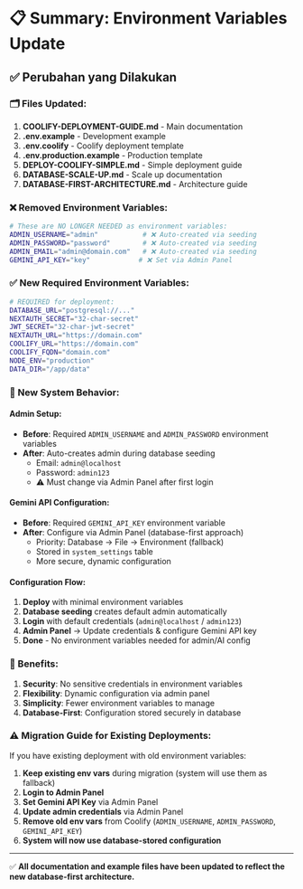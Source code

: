 # 📋 Summary: Environment Variables Update

## ✅ Perubahan yang Dilakukan

### 🗂️ Files Updated:

1. **COOLIFY-DEPLOYMENT-GUIDE.md** - Main documentation
2. **.env.example** - Development example
3. **.env.coolify** - Coolify deployment template
4. **.env.production.example** - Production template
5. **DEPLOY-COOLIFY-SIMPLE.md** - Simple deployment guide
6. **DATABASE-SCALE-UP.md** - Scale up documentation
7. **DATABASE-FIRST-ARCHITECTURE.md** - Architecture guide

### ❌ Removed Environment Variables:

```bash
# These are NO LONGER NEEDED as environment variables:
ADMIN_USERNAME="admin"           # ❌ Auto-created via seeding
ADMIN_PASSWORD="password"        # ❌ Auto-created via seeding
ADMIN_EMAIL="admin@domain.com"   # ❌ Auto-created via seeding
GEMINI_API_KEY="key"            # ❌ Set via Admin Panel
```

### ✅ New Required Environment Variables:

```bash
# REQUIRED for deployment:
DATABASE_URL="postgresql://..."
NEXTAUTH_SECRET="32-char-secret"
JWT_SECRET="32-char-jwt-secret"
NEXTAUTH_URL="https://domain.com"
COOLIFY_URL="https://domain.com"
COOLIFY_FQDN="domain.com"
NODE_ENV="production"
DATA_DIR="/app/data"
```

### 🔧 New System Behavior:

#### Admin Setup:

- **Before**: Required `ADMIN_USERNAME` and `ADMIN_PASSWORD` environment variables
- **After**: Auto-creates admin during database seeding
  - Email: `admin@localhost`
  - Password: `admin123`
  - ⚠️ Must change via Admin Panel after first login

#### Gemini API Configuration:

- **Before**: Required `GEMINI_API_KEY` environment variable
- **After**: Configure via Admin Panel (database-first approach)
  - Priority: Database → File → Environment (fallback)
  - Stored in `system_settings` table
  - More secure, dynamic configuration

#### Configuration Flow:

1. **Deploy** with minimal environment variables
2. **Database seeding** creates default admin automatically
3. **Login** with default credentials (`admin@localhost` / `admin123`)
4. **Admin Panel** → Update credentials & configure Gemini API key
5. **Done** - No environment variables needed for admin/AI config

### 🚀 Benefits:

1. **Security**: No sensitive credentials in environment variables
2. **Flexibility**: Dynamic configuration via admin panel
3. **Simplicity**: Fewer environment variables to manage
4. **Database-First**: Configuration stored securely in database

### ⚠️ Migration Guide for Existing Deployments:

If you have existing deployment with old environment variables:

1. **Keep existing env vars** during migration (system will use them as fallback)
2. **Login to Admin Panel**
3. **Set Gemini API Key** via Admin Panel
4. **Update admin credentials** via Admin Panel
5. **Remove old env vars** from Coolify (`ADMIN_USERNAME`, `ADMIN_PASSWORD`, `GEMINI_API_KEY`)
6. **System will now use database-stored configuration**

---

✅ **All documentation and example files have been updated to reflect the new database-first architecture.**
